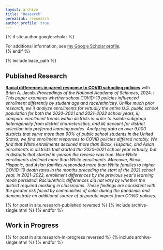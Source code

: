 ```yaml
---
layout: archive
title: "Research"
permalink: /research
author_profile: true
---
```


{% if site.author.googlescholar %}
  <div class="wordwrap">For additional information, see <a href="{{site.author.googlescholar}}">my Google Scholar profile</a>.</div>
{% endif %}

{% include base_path %}

## Published Research
**[Racial differences in parent response to COVID schooling policies](https://micah-baum.github.io/files/baum-jacob-pnas-2024.pdf)**
with Brian A. Jacob. _Proceedings of the National Academy of Sciences_, 2024. 
:    _This paper examines whether school COVID-19 policies influenced enrollment differently by student age and race/ethnicity. Unlike much prior research, we i) analyze enrollments for virtually the entire U.S. public school population for both the 2020–2021 and 2021–2022 school years, ii) compare enrollment trends within districts in order to isolate subgroup heterogeneity from district characteristics, and iii) account for district selection into preferred learning modes. Analyzing data on over 9,000 districts that serve more than 90% of public school students in the United States, we find enrollment responses to COVID policies differed notably. We find that White enrollments declined more than Black, Hispanic, and Asian enrollments in districts that started the 2020–2021 school year virtually, but in districts that started in-person the reverse was true: Non-White enrollments declined more than White enrollments. Moreover, Black, Hispanic, and Asian families responded more than White families to higher COVID-19 death rates in the months preceding the start of the 2021 school year. In 2021–2022, enrollment differences by the previous year’s learning mode persisted. Racial/ethnic differences did not vary by whether the district required masking in classrooms. These findings are consistent with the greater risk faced by communities of color during the pandemic and demonstrate an additional source of disparate impact from COVID policies._


{% for post in site.research-published reversed %}
  {% include archive-single.html %}
{% endfor %}

## Work in Progress
{% for post in site.research-in-progress reversed %}
  {% include archive-single.html %}
{% endfor %}


